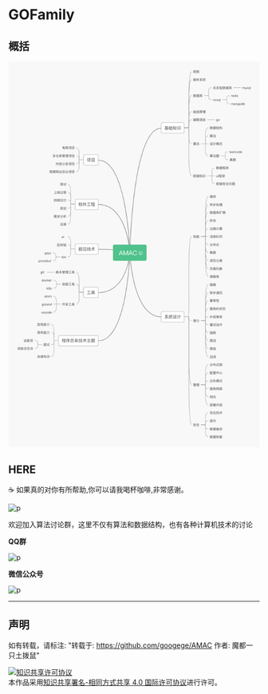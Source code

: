 # GOFamily
## 概括
![p1](./title.png)
<br/>

## HERE

☕️ 如果真的对你有所帮助,你可以请我喝杯咖啡,非常感谢。

![p](https://raw.githubusercontent.com/basicExploration/Demos/master/donate.png)

欢迎加入算法讨论群，这里不仅有算法和数据结构，也有各种计算机技术的讨论

**QQ群**

![p](https://raw.githubusercontent.com/googege/AMAC/master/joinUs.png)

**微信公众号**

![p](https://raw.githubusercontent.com/googege/AMAC/master/joinUsW.jpg)
***

## 声明
如有转载，请标注: "转载于: https://github.com/googege/AMAC  作者: 魔都一只土拨鼠"

<a rel="license" href="http://creativecommons.org/licenses/by-sa/4.0/"><img alt="知识共享许可协议" style="border-width:0" src="https://i.creativecommons.org/l/by-sa/4.0/88x31.png" /></a><br />本作品采用<a rel="license" href="http://creativecommons.org/licenses/by-sa/4.0/">知识共享署名-相同方式共享 4.0 国际许可协议</a>进行许可。
